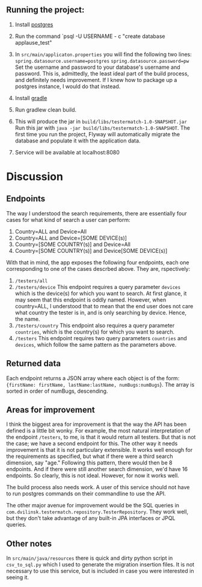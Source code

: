 ## Running the project:
1. Install [postgres](https://www.postgresql.org/download/)
2. Run the command `psql -U USERNAME - c "create database applause_test"
3. In `src/main/applicaton.properties` you will find the following two lines:
      `spring.datasource.username=postgres`
     `spring.datasource.password=pw`
Set the username and password to your database's username and password. 
This is, admittedly, the least ideal part of the build process, and definitely needs improvement. 
If I knew how to package up a postgres instance, I would do that instead.

4. Install [gradle](https://gradle.org/install/)
5. Run gradlew clean build.
6. This will produce the jar in `build/libs/testermatch-1.0-SNAPSHOT.jar`
Run this jar with `java -jar build/libs/testermatch-1.0-SNAPSHOT`.
The first time you run the project, Flyway will automatically migrate the database
and populate it with the application data.
7. Service will be available at localhost:8080

# Discussion
## Endpoints
The way I understood the search requirements, there are essentially four cases for 
what kind of search a user can perform:
1. Country=ALL and Device=All
2. Country=ALL and Device=[SOME DEVICE(s)]
3. Country=[SOME COUNTRY(s)] and Device=All
4. Country=[SOME COUNTRY(s)] and Device[SOME DEVICE(s)]

With that in mind, the app exposes the following four endpoints, each one corresponding
to one of the cases descrbed above. They are, rspectively:
1. `/testers/all`
2. `/testers/device` This endpoint requires a query parameter `devices` which is the device(s) for which you want to search. At first
glance, it may seem that this endpoint is oddly named. However, when country=ALL, I understood that
to mean that the end user does not care what country the tester is in, and is only searching by
device. Hence, the name.
3. `/testers/country` This endpoint also requires a query parameter `countries`, which is the country(s) for which you want to search.
4. `/testers` This endpoint requires two query parameters `countries` and `devices`, which follow the same pattern as the parameters above.

## Returned data
Each endpoint returns a JSON array where each object is of the form:
`{firstName: firstName, lastName:lastName, numBugs:numBugs`}. The array is sorted in order of numBugs, descending. 

## Areas for improvement 
I think the biggest area for improvement is that the way the API has been defined is a little bit wonky. For example, the most 
natural interpretation of the endpoint `/testers`, to me, is that it would return all testers. But that is not the case; we have a second endpoint for this. 
The other way it needs improvement is that it is not particulary extensible. It works well enough for the requirements as specified, but what if there were a third 
search dimension, say "age." Following this pattern, there would then be 8 endpoints. And if there were still another search 
dimension, we'd have 16 endpoints. So clearly, this is not ideal. However, for now it works well.

The build process also needs work. A user of this service should not have to run postgres commands on their commandline to use the API.

The other major avenue for improvement would be the SQL queries in `com.dvilinsk.testermatch.repository.TesterRepository`.
They work well, but they don't take advantage of any built-in JPA interfaces or JPQL queries. 

## Other notes
In `src/main/java/resources` there is quick and dirty python script in `csv_to_sql.py` which I used to generate the migration insertion files. It is not necessary to use this service,
but is included in case you were interested in seeing it.